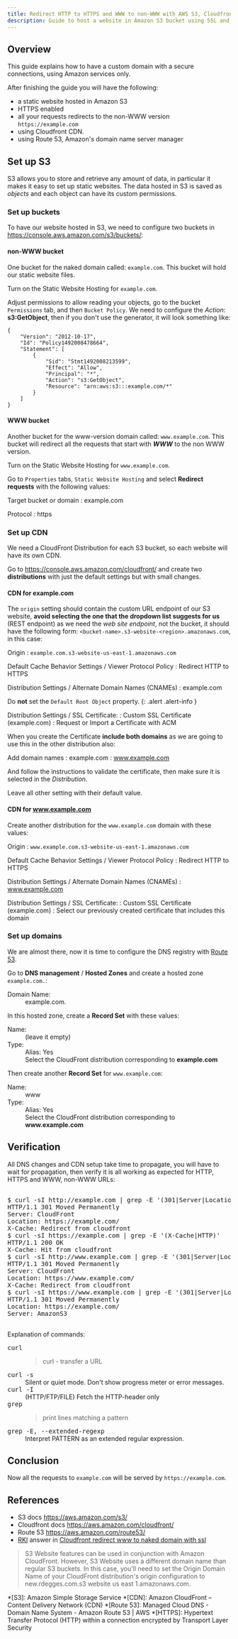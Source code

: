 ```yaml
---
title: Redirect HTTP to HTTPS and WWW to non-WWW with AWS S3, Cloudfront and Route 53 with a custom domain
description: Guide to host a website in Amazon S3 bucket using SSL and a custom non-www domain with Cloudfront CDN.
---
```


## Overview

This guide explains how to have a custom domain with a secure
connections, using Amazon services only.

After finishing the guide you will have the following:

- a static website hosted in Amazon S3
- HTTPS enabled
- all your requests redirects to the non-WWW version
  `https://example.com` 
- using Cloudfront CDN.
- using Route 53, Amazon's domain name server manager

## Set up S3

S3 allows you to store and retrieve any amount of data, in particular
it makes it easy to set up static websites. The data hosted in S3 is
saved as *objects* and each object can have its custom permissions.

### Set up buckets

To have our website hosted in S3, we need to configure two buckets
in <https://console.aws.amazon.com/s3/buckets/>:

#### non-WWW bucket

One bucket for the naked domain called: `example.com`. This bucket will hold
our static website files.

Turn on the Static Website Hosting for `example.com`. 

Adjust permissions to allow reading your objects, go to the bucket
`Permissions` tab, and then `Bucket Policy`. We need to configure the
*Action*: **s3:GetObject**, then if you don't use the generator, it
will look something like:

~~~
{
    "Version": "2012-10-17",
    "Id": "Policy1492008478664",
    "Statement": [
        {
            "Sid": "Stmt1492008213599",
            "Effect": "Allow",
            "Principal": "*",
            "Action": "s3:GetObject",
            "Resource": "arn:aws:s3:::example.com/*"
        }
    ]
}
~~~

#### WWW bucket

Another bucket for the www-version domain called: `www.example.com`. This
bucket will redirect all the requests that start with ***WWW*** to the
non WWW version.

Turn on the Static Website Hosting for `www.example.com`. 

Go to `Properties` tabs, `Static Website Hosting` and select
**Redirect requests** with the following values:

Target bucket or domain
: example.com

Protocol
: https

### Set up CDN

We need a CloudFront Distribution for each S3 bucket, so each website
will have its own CDN.

Go to <https://console.aws.amazon.com/cloudfront/> and create two
**distributions** with just the default settings but with small
changes.

#### CDN for example.com

The `origin` setting should contain the custom URL endpoint of our S3
website, **avoid selecting the one that the dropdown list suggests for
us** (REST endpoint) as we need the *web site endpoint*, not the
bucket, it should have the following form:
`<bucket-name>.s3-website-<region>.amazonaws.com`, in this case:

Origin
: `example.com.s3-website-us-east-1.amazonaws.com`

Default Cache Behavior Settings / Viewer Protocol Policy
: Redirect HTTP to HTTPS

Distribution Settings / Alternate Domain Names (CNAMEs)
: example.com

Do **not** set the `Default Root Object` property.
{: .alert .alert-info }

Distribution Settings / SSL Certificate:
: Custom SSL Certificate (example.com) 
: Request or Import a Certificate with ACM

When you create the Certificate **include both domains** as we are
going to use this in the other distribution also:

Add domain names
: example.com
: www.example.com

And follow the instructions to validate the certificate, then make
sure it is selected in the *Distribution*.

Leave all other setting with their default value.

#### CDN for www.example.com

Create another distribution for the `www.example.com` domain with
these values:

Origin
: `www.example.com.s3-website-us-east-1.amazonaws.com`

Default Cache Behavior Settings / Viewer Protocol Policy
: Redirect HTTP to HTTPS

Distribution Settings / Alternate Domain Names (CNAMEs)
: www.example.com

Distribution Settings / SSL Certificate:
: Custom SSL Certificate (example.com) 
: Select our previously created certificate that includes this domain

### Set up domains

We are almost there, now it is time to configure the DNS registry
with [Route 53](https://console.aws.amazon.com/route53/home).

Go to **DNS management** / **Hosted Zones** and create a hosted zone
`example.com.`:

<dl class="row">
  <dt class="col-sm-3">Domain Name:</dt>
  <dd class="col-sm-9">example.com.</dd>
</dl>

In this hosted zone, create a **Record Set** with these values: 

<dl class="row">
  <dt class="col-sm-3">Name:</dt>
  <dd class="col-sm-9">(leave it empty)</dd>
  
  <dt class="col-sm-3">Type:</dt>
  <dd class="col-sm-9">Alias: Yes</dd>
  <dd class="col-sm-9 offset-sm-3">Select the CloudFront distribution corresponding to <strong>example.com</strong></dd>
</dl>

Then create another **Record Set** for `www.example.com`:

<dl class="row">
  <dt class="col-sm-3">Name:</dt>
  <dd class="col-sm-9">www</dd>
  
  <dt class="col-sm-3">Type:</dt>
  <dd class="col-sm-9">Alias: Yes</dd>
  <dd class="col-sm-9 offset-sm-3">Select the CloudFront distribution corresponding to <strong>www.example.com</strong></dd>
</dl>

## Verification

All DNS changes and CDN setup take time to propagate, you will have to
wait for propagation, then verify it is all working as expected for
HTTP, HTTPS and WWW, non-WWW URLs:

<pre class="shell">
<samp>
<span class="shell-prompt">$</span> <kbd>curl -sI http://example.com | grep -E '(301|Server|Location|X-Cache|HTTP)'</kbd>
HTTP/1.1 301 Moved Permanently
Server: CloudFront
Location: https://example.com/
X-Cache: Redirect from cloudfront
<span class="shell-prompt">$</span> <kbd>curl -sI https://example.com | grep -E '(X-Cache|HTTP)'</kbd>
HTTP/1.1 200 OK
X-Cache: Hit from cloudfront
<span class="shell-prompt">$</span> <kbd>curl -sI http://www.example.com | grep -E '(301|Server|Location|X-Cache|HTTP)'</kbd>
HTTP/1.1 301 Moved Permanently
Server: CloudFront
Location: https://www.example.com/
X-Cache: Redirect from cloudfront
<span class="shell-prompt">$</span> <kbd>curl -sI https://www.example.com | grep -E '(301|Server|Location|HTTP)'</kbd>
HTTP/1.1 301 Moved Permanently
Location: https://example.com/
Server: AmazonS3
</samp>
</pre>

Explanation of commands:

<dl class="row">
  <dt class="col-sm-3"><kbd>curl</kbd></dt>
  <dd class="col-sm-9"><blockquote>curl - transfer a URL</blockquote></dd>

  <dt class="col-sm-3"><kbd>curl -s</kbd></dt>
  <dd class="col-sm-9">Silent  or  quiet mode. Don't show progress meter or error messages.</dd>

  <dt class="col-sm-3"><kbd>curl -I</kbd></dt>
  <dd class="col-sm-9">(HTTP/FTP/FILE) Fetch the HTTP-header only</dd>

  <dt class="col-sm-3"><kbd>grep</kbd></dt>
  <dd class="col-sm-9"><blockquote>print lines matching a pattern</blockquote></dd>

  <dt class="col-sm-3"><kbd>grep -E, --extended-regexp</kbd></dt>
  <dd class="col-sm-9">Interpret PATTERN as an extended regular expression.</dd>
</dl>

## Conclusion

Now all the requests to `example.com` will be served by
`https://example.com`.

## References

- S3 docs <https://aws.amazon.com/s3/>
- Cloudfront docs <https://aws.amazon.com/cloudfront/>
- Route 53 <https://aws.amazon.com/route53/>
- [RKI](http://stackoverflow.com/users/796468/rki) answer in [Cloudfront redirect www to naked domain with ssl](http://stackoverflow.com/a/42869783/1165509)

>S3 Website features can be used in conjunction with Amazon CloudFront. However, S3 Website uses a different domain name than regular S3 buckets. In this case, you'll need to set the Origin Domain Name of your CloudFront distribution's origin configuration to new.rdegges.com.s3 website us east 1.amazonaws.com.

*[S3]: Amazon Simple Storage Service
*[CDN]: Amazon CloudFront – Content Delivery Network (CDN)
*[Route 53]: Managed Cloud DNS - Domain Name System - Amazon Route 53 | AWS
*[HTTPS]: Hypertext Transfer Protocol (HTTP) within a connection encrypted by Transport Layer Security
